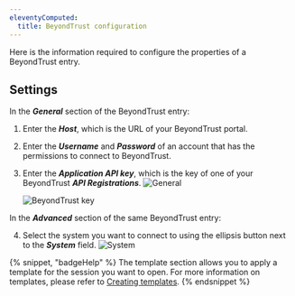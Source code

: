 ```yaml
---
eleventyComputed:
  title: BeyondTrust configuration
---
```

Here is the information required to configure the properties of a BeyondTrust entry.

## Settings

In the ***General*** section of the BeyondTrust entry:

1. Enter the ***Host***, which is the URL of your BeyondTrust portal.
1. Enter the ***Username*** and ***Password*** of an account that has the permissions to connect to BeyondTrust.
1. Enter the ***Application API key***, which is the key of one of your BeyondTrust ***API Registrations***.
   ![General](https://cdnweb.devolutions.net/docs/docs_en_kb_KB4944.png)

   ![BeyondTrust key](https://cdnweb.devolutions.net/docs/docs_en_kb_KB4946.png)

In the ***Advanced*** section of the same BeyondTrust entry:

4. Select the system you want to connect to using the ellipsis button next to the ***System*** field.
![System](https://cdnweb.devolutions.net/docs/docs_en_kb_KB4945.png)

{% snippet, "badgeHelp" %}
The template section allows you to apply a template for the session you want to open. For more information on templates, please refer to [Creating templates](https://docs.devolutions.net/rdm/windows/commands/file/templates/creating-templates).
{% endsnippet %}
